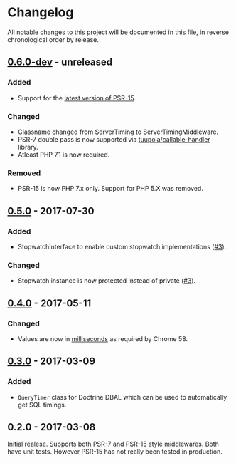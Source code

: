 # Changelog

All notable changes to this project will be documented in this file, in reverse chronological order by release.

## [0.6.0-dev](https://github.com/tuupola/server-timing-middleware/compare/0.5.0...0.6.0) - unreleased
### Added
- Support for the [latest version of PSR-15](https://github.com/http-interop/http-server-middleware).

### Changed
- Classname changed from ServerTiming to ServerTimingMiddleware.
- PSR-7 double pass is now supported via [tuupola/callable-handler](https://github.com/tuupola/callable-handler) library.
- Atleast PHP 7.1 is now required.

### Removed
-  PSR-15 is now PHP 7.x only. Support for PHP 5.X was removed.

## [0.5.0](https://github.com/tuupola/server-timing-middleware/compare/0.4.0...0.5.0) - 2017-07-30
### Added
- StopwatchInterface to enable custom stopwatch implementations ([#3](https://github.com/tuupola/server-timing-middleware/pull/3)).

### Changed
- Stopwatch instance is now protected instead of private ([#3](https://github.com/tuupola/server-timing-middleware/pull/3)).

## [0.4.0](https://github.com/tuupola/server-timing-middleware/compare/0.3.0...0.4.0) - 2017-05-11
### Changed
- Values are now in [milliseconds]((https://codereview.chromium.org/2689833002)) as required by Chrome 58.

## [0.3.0](https://github.com/tuupola/server-timing-middleware/compare/0.3.0...0.2.0) - 2017-03-09
### Added
- `QueryTimer` class for Doctrine DBAL which can be used to automatically get SQL timings.

## 0.2.0 - 2017-03-08
Initial realese. Supports both PSR-7 and PSR-15 style middlewares. Both have unit tests. However PSR-15 has not really been tested in production.
